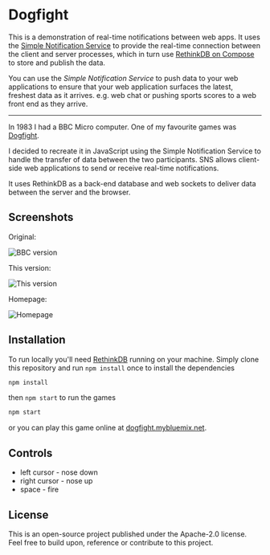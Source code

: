 # Dogfight

This is a demonstration of real-time notifications between web apps. It uses the [Simple Notification Service](https://www.npmjs.com/package/simple-notification-service) to provide the real-time connection between the client and server processes, which in turn use [RethinkDB on Compose](https://www.compose.com/rethinkdb) to store and publish the data.

You can use the *Simple Notification Service* to push data to your web applications to ensure that your web application surfaces the latest, freshest data as it arrives. e.g. web chat or pushing sports scores to a web front end as they arrive.

--------------------------------------

In 1983 I had a BBC Micro computer. One of my favourite games was [Dogfight](http://www.retrogames.co.uk/027297/Other-Formats/Dogfight-by-Opus-Software).

I decided to recreate it in JavaScript using the Simple Notification Service to handle the transfer of data between the two participants. SNS allows client-side web applications to send or receive real-time notifications. 

It uses RethinkDB as a back-end database and web sockets to deliver data between the server and the browser.


## Screenshots

Original:

![BBC version](https://raw.githubusercontent.com/ibm-cds-labs/dogfight/master/public/img/original.gif)
        
This version:

![This version](https://raw.githubusercontent.com/ibm-cds-labs/dogfight/master/public/img/screenshot.png)

Homepage:

![Homepage](https://raw.githubusercontent.com/ibm-cds-labs/dogfight/master/public/img/homepage.png)

## Installation

To run locally you'll need [RethinkDB](https://www.rethinkdb.com/) running on your machine. Simply clone this repository and run `npm install` 
once to install the dependencies

```sh
npm install
```

then `npm start` to run the games

```sh
npm start
```

or you can play this game online at [dogfight.mybluemix.net](https://dogfight.mybluemix.net/).

## Controls

- left cursor - nose down
- right cursor - nose up
- space - fire

## License

This is an open-source project published under the Apache-2.0 license. Feel free to build upon, reference or contribute to this project.
